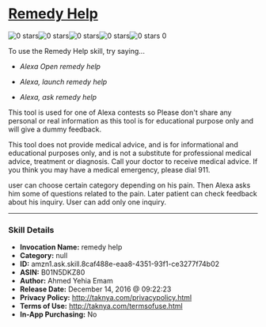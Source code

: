 # [Remedy Help](http://alexa.amazon.com/#skills/amzn1.ask.skill.8caf488e-eaa8-4351-93f1-ce3277f74b02)
![0 stars](../../images/ic_star_border_black_18dp_1x.png)![0 stars](../../images/ic_star_border_black_18dp_1x.png)![0 stars](../../images/ic_star_border_black_18dp_1x.png)![0 stars](../../images/ic_star_border_black_18dp_1x.png)![0 stars](../../images/ic_star_border_black_18dp_1x.png) 0

To use the Remedy Help skill, try saying...

* *Alexa Open remedy help*

* *Alexa, launch remedy help*

* *Alexa, ask remedy help*

This tool is used for one of Alexa contests so Please don't share any personal or real information as this tool is for educational purpose only and will give a dummy feedback.

This tool does not provide medical advice, and is for informational and educational purposes only, and is not a substitute for professional medical advice, treatment or diagnosis. Call your doctor to receive medical advice. If you think you may have a medical emergency, please dial 911. 

user can choose certain category depending on his pain. Then Alexa asks him some of questions related to the pain. Later patient can check feedback about his inquiry. User can add only one inquiry.

***

### Skill Details

* **Invocation Name:** remedy help
* **Category:** null
* **ID:** amzn1.ask.skill.8caf488e-eaa8-4351-93f1-ce3277f74b02
* **ASIN:** B01N5DKZ80
* **Author:** Ahmed Yehia Emam
* **Release Date:** December 14, 2016 @ 09:22:23
* **Privacy Policy:** http://taknya.com/privacypolicy.html
* **Terms of Use:** http://taknya.com/termsofuse.html
* **In-App Purchasing:** No
